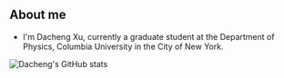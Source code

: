 ## About me
* I'm Dacheng Xu, currently a graduate student at the Department of Physics, Columbia University in the City of New York.

![Dacheng's GitHub stats](https://github-readme-stats.vercel.app/api?username=dachengx&count_private=true&show_icons=true&theme=chartreuse-dark)
